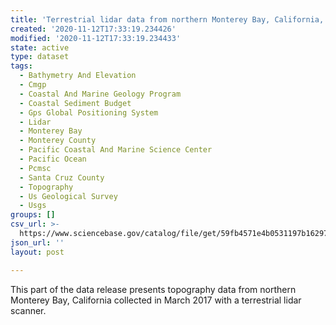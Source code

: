 ```yaml
---
title: 'Terrestrial lidar data from northern Monterey Bay, California, March 2017'
created: '2020-11-12T17:33:19.234426'
modified: '2020-11-12T17:33:19.234433'
state: active
type: dataset
tags:
  - Bathymetry And Elevation
  - Cmgp
  - Coastal And Marine Geology Program
  - Coastal Sediment Budget
  - Gps Global Positioning System
  - Lidar
  - Monterey Bay
  - Monterey County
  - Pacific Coastal And Marine Science Center
  - Pacific Ocean
  - Pcmsc
  - Santa Cruz County
  - Topography
  - Us Geological Survey
  - Usgs
groups: []
csv_url: >-
  https://www.sciencebase.gov/catalog/file/get/59fb4571e4b0531197b16297?name=mb17_mar_tls_santacruz.csv
json_url: ''
layout: post

---
```

This part of the data release presents topography data from northern Monterey Bay, California collected in March 2017 with a terrestrial lidar scanner.
